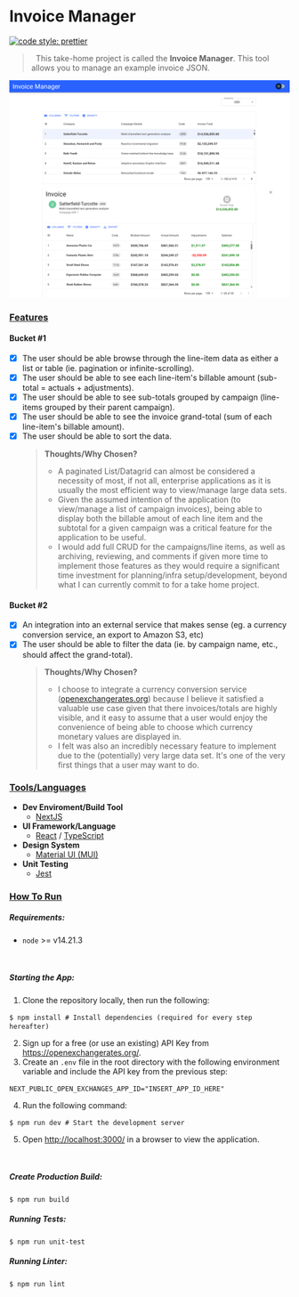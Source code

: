 # Invoice Manager

[![code style: prettier](https://img.shields.io/badge/code_style-prettier-ff69b4.svg)](https://github.com/prettier/prettier)

> &nbsp;
> This take-home project is called the **Invoice Manager**. This tool allows you to manage an example invoice JSON.
> &nbsp;

![UI](./screenshot.png)

### <u>Features</u>

#### Bucket #1

- [x] The user should be able browse through the line-item data as either a
      list or table (ie. pagination or infinite-scrolling).
- [x] The user should be able to see each line-item's billable amount (sub-
      total = actuals + adjustments).
- [x] The user should be able to see sub-totals grouped by campaign (line-
      items grouped by their parent campaign).
- [x] The user should be able to see the invoice grand-total (sum of each
      line-item's billable amount).
- [x] The user should be able to sort the data.
  > <b>Thoughts/Why Chosen?</b>
  >
  > - A paginated List/Datagrid can almost be considered a necessity of most, if not all, enterprise applications as it is usually the most efficient way to view/manage large data sets.
  > - Given the assumed intention of the application (to view/manage a list of campaign invoices), being able to display both the billable amout of each line item and the subtotal for a given campaign was a critical feature for the application to be useful.
  > - I would add full CRUD for the campaigns/line items, as well as archiving, reviewing, and comments if given more time to implement those features as they would require a significant time investment for planning/infra setup/development, beyond what I can currently commit to for a take home project.

#### Bucket #2

- [x] An integration into an external service that makes sense (eg. a currency conversion service, an export to Amazon S3, etc)
- [x] The user should be able to filter the data (ie. by campaign name, etc.,
      should affect the grand-total).
  > <b>Thoughts/Why Chosen?</b>
  >
  > - I choose to integrate a currency conversion service ([openexchangerates.org](https://openexchangerates.org/)) because I believe it satisfied a valuable use case given that there invoices/totals are highly visible, and it easy to assume that a user would enjoy the convenience of being able to choose which currency monetary values are displayed in.
  > - I felt was also an incredibly necessary feature to implement due to the (potentially) very large data set. It's one of the very first things that a user may want to do.

### <u>Tools/Languages</u>

- **Dev Enviroment/Build Tool**
  - [NextJS](https://nextjs.org/)
- **UI Framework/Language**
  - [React](https://react.dev/) / [TypeScript](https://www.typescriptlang.org/)
- **Design System**
  - [Material UI (MUI)](https://mui.com/)
- **Unit Testing**
  - [Jest](https://jestjs.io/)

### <u>How To Run</u>

##### Requirements:

- `node` >= v14.21.3

<br />

##### Starting the App:

1.  Clone the repository locally, then run the following:
```shell
$ npm install # Install dependencies (required for every step hereafter)
```
2. Sign up for a free (or use an existing) API Key from https://openexchangerates.org/.
3. Create an `.env` file in the root directory with the following environment variable and include the API key from the previous step:
```shell
NEXT_PUBLIC_OPEN_EXCHANGES_APP_ID="INSERT_APP_ID_HERE"
``````
4. Run the following command:
```shell
$ npm run dev # Start the development server
```
5. Open [http://localhost:3000/](http://localhost:3000/) in a browser to view the application.

<br />

##### Create Production Build:

```shell
$ npm run build
```

##### Running Tests:

```shell
$ npm run unit-test
```

##### Running Linter:

```shell
$ npm run lint
```
